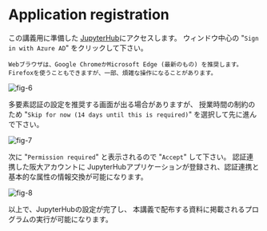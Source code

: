 # Application registration

この講義用に準備した
[JupyterHub](https://http://cloudedu-jhub.japaneast.cloudapp.azure.com/)にアクセスします。
ウィンドウ中心の "`Sign in with Azure AD`" をクリックして下さい。
```{attention}
Webブラウザは、Google ChromeかMicrosoft Edge (最新のもの) を推奨します。
Firefoxを使うこともできますが、一部、煩雑な操作になることがあります。
```

![fig-6](./fig-6.png)

多要素認証の設定を推奨する画面が出る場合がありますが、
授業時間の制約のため "`Skip for now (14 days until this is required)`" を選択して先に進んで下さい。

![fig-7](./fig-7.png)

次に "`Permission required`" と表示されるので "`Accept`" して下さい。
認証連携した阪大アカウントに
JupyterHubアプリケーションが登録され、認証連携と基本的な属性の情報交換が可能になります。

![fig-8](./fig-8.png)

以上で、JupyterHubの設定が完了し、
本講義で配布する資料に掲載されるプログラムの実行が可能になります。